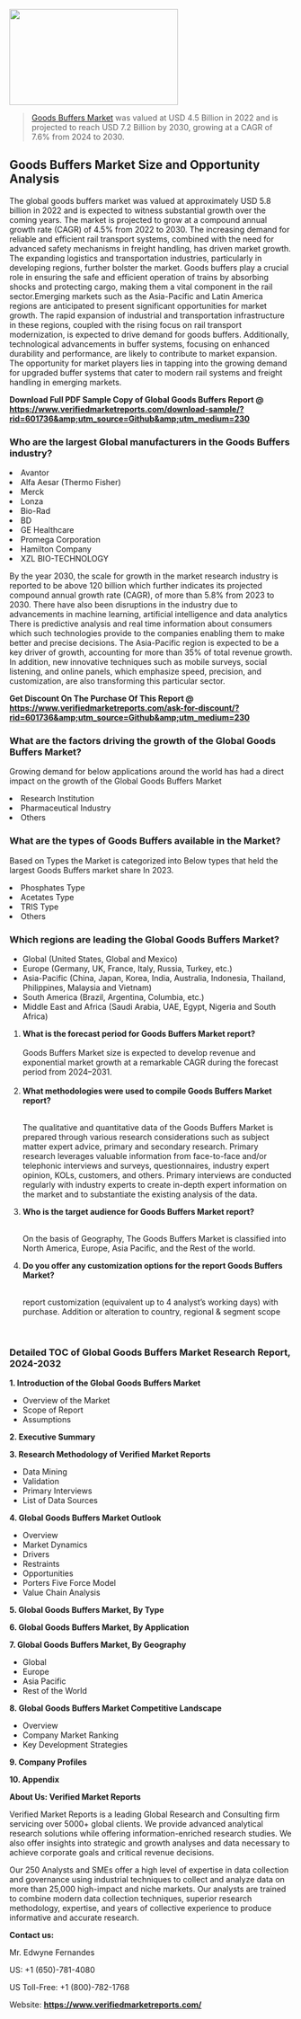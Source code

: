 <img src="https://ffe5etoiles.com/wp-content/uploads/2024/12/MST1-300x171.png" alt="" width="300" height="171" class="alignnone size-medium wp-image-20088" /><blockquote><p><p><a href="https://www.verifiedmarketreports.com/download-sample/?rid=601736&utm_source=Github&utm_medium=230" target="_blank">Goods Buffers Market</a> was valued at USD 4.5 Billion in 2022 and is projected to reach USD 7.2 Billion by 2030, growing at a CAGR of 7.6% from 2024 to 2030.</p></blockquote><p><h2>Goods Buffers Market Size and Opportunity Analysis</h2>The global goods buffers market was valued at approximately USD 5.8 billion in 2022 and is expected to witness substantial growth over the coming years. The market is projected to grow at a compound annual growth rate (CAGR) of 4.5% from 2022 to 2030. The increasing demand for reliable and efficient rail transport systems, combined with the need for advanced safety mechanisms in freight handling, has driven market growth. The expanding logistics and transportation industries, particularly in developing regions, further bolster the market. Goods buffers play a crucial role in ensuring the safe and efficient operation of trains by absorbing shocks and protecting cargo, making them a vital component in the rail sector.Emerging markets such as the Asia-Pacific and Latin America regions are anticipated to present significant opportunities for market growth. The rapid expansion of industrial and transportation infrastructure in these regions, coupled with the rising focus on rail transport modernization, is expected to drive demand for goods buffers. Additionally, technological advancements in buffer systems, focusing on enhanced durability and performance, are likely to contribute to market expansion. The opportunity for market players lies in tapping into the growing demand for upgraded buffer systems that cater to modern rail systems and freight handling in emerging markets.</p><p class=""><strong>Download Full PDF Sample Copy of Global Goods Buffers Report @ <a href="https://www.verifiedmarketreports.com/download-sample/?rid=601736&amp;utm_source=Github&amp;utm_medium=230" target="_blank">https://www.verifiedmarketreports.com/download-sample/?rid=601736&amp;utm_source=Github&amp;utm_medium=230</a></strong></p><h3 id="" class="">Who are the largest Global manufacturers in the Goods Buffers industry?</h3><p><li>Avantor</li><li> Alfa Aesar (Thermo Fisher)</li><li> Merck</li><li> Lonza</li><li> Bio-Rad</li><li> BD</li><li> GE Healthcare</li><li> Promega Corporation</li><li> Hamilton Company</li><li> XZL BIO-TECHNOLOGY</li></p><div class=""><div class="" dir="" data-message-author-role="" data-message-id="" data-message-model-slug=""><div class=""><div class=""><div class=""><div class="" dir="" data-message-author-role="" data-message-id="" data-message-model-slug=""><div class=""><div class=""><p>By the year 2030, the scale for growth in the market research industry is reported to be above 120 billion which further indicates its projected compound annual growth rate (CAGR), of more than 5.8% from 2023 to 2030. There have also been disruptions in the industry due to advancements in machine learning, artificial intelligence and data analytics There is predictive analysis and real time information about consumers which such technologies provide to the companies enabling them to make better and precise decisions. The Asia-Pacific region is expected to be a key driver of growth, accounting for more than 35% of total revenue growth. In addition, new innovative techniques such as mobile surveys, social listening, and online panels, which emphasize speed, precision, and customization, are also transforming this particular sector.</p><p><strong>Get Discount On The Purchase Of This Report @&nbsp; <a href="https://www.verifiedmarketreports.com/ask-for-discount/?rid=601736&amp;utm_source=Github&amp;utm_medium=230" target="_blank">https://www.verifiedmarketreports.com/ask-for-discount/?rid=601736&amp;utm_source=Github&amp;utm_medium=230</a></strong></p></div></div></div></div></div></div></div></div><h3 id="" class="">What are the factors driving the growth of the Global Goods Buffers Market?</h3><p id="" class="">Growing demand for below applications around the world has had a direct impact on the growth of the Global Goods Buffers Market</p><p id="" class=""><li>Research Institution</li><li> Pharmaceutical Industry</li><li> Others</li></p><h3 id="" class="">What are the types of Goods Buffers available in the Market?</h3><p id="" class="">Based on Types the Market is categorized into Below types that held the largest Goods Buffers market share In 2023.</p><p id="" class=""><li>Phosphates Type</li><li> Acetates Type</li><li> TRIS Type</li><li> Others</li></p><h3 id="" class="">Which regions are leading the Global Goods Buffers Market?</h3><ul><li>Global (United States, Global and Mexico)</li><li>Europe (Germany, UK, France, Italy, Russia, Turkey, etc.)</li><li>Asia-Pacific (China, Japan, Korea, India, Australia, Indonesia, Thailand, Philippines, Malaysia and Vietnam)</li><li>South America (Brazil, Argentina, Columbia, etc.)</li><li>Middle East and Africa (Saudi Arabia, UAE, Egypt, Nigeria and South Africa)</li></ul><p><ol><li><strong>What is the forecast period for Goods Buffers Market report?<br /></strong><br /><span data-sheets-root="1" data-sheets-value="{&quot;1&quot;:2,&quot;2&quot;:&quot;XXXX size is expected to develop revenue and exponential market growth at a remarkable CAGR during the forecast period from 2024&ndash;2030.&quot;}" data-sheets-userformat="{&quot;2&quot;:12674,&quot;4&quot;:{&quot;1&quot;:2,&quot;2&quot;:16776960},&quot;10&quot;:2,&quot;11&quot;:0,&quot;15&quot;:&quot;Arial&quot;,&quot;16&quot;:12}">Goods Buffers Market size is expected to develop revenue and exponential market growth at a remarkable CAGR during the forecast period from 2024&ndash;2031.</span><br /><br /></li><li><strong>What methodologies were used to compile Goods Buffers Market report?<br /><br /></strong><p>The qualitative and quantitative data of the&nbsp;Goods Buffers Market is prepared through various research considerations such as subject matter expert advice, primary and secondary research. Primary research leverages valuable information from face-to-face and/or telephonic interviews and surveys, questionnaires, industry expert opinion, KOLs, customers, and others. Primary interviews are conducted regularly with industry experts to create in-depth expert information on the market and to substantiate the existing analysis of the data.&nbsp;</p></li><li><strong>Who is the target audience for Goods Buffers Market report?<br /><br /></strong><p>On the basis of Geography, The&nbsp;Goods Buffers Market is classified into North America, Europe, Asia Pacific, and the Rest of the world.</p></li><li><strong>Do you offer any customization options for the report Goods Buffers Market?<br /><br /></strong><p>report customization (equivalent up to 4 analyst&rsquo;s working days) with purchase. Addition or alteration to country, regional &amp; segment scope</p><p>&nbsp;</p></li></ol></p><h3 id="" class="">Detailed TOC of Global Goods Buffers Market Research Report, 2024-2032</h3><p id="" class=""><strong>1. Introduction of the Global Goods Buffers Market</strong></p><ul><li>Overview of the Market</li><li>Scope of Report</li><li>Assumptions</li></ul><p id="" class=""><strong>2. Executive Summary</strong></p><p id="" class=""><strong>3. Research Methodology of&nbsp;Verified Market Reports</strong></p><ul><li>Data Mining</li><li>Validation</li><li>Primary Interviews</li><li>List of Data Sources</li></ul><p id="" class=""><strong>4. Global Goods Buffers Market Outlook</strong></p><ul><li>Overview</li><li>Market Dynamics</li><li>Drivers</li><li>Restraints</li><li>Opportunities</li><li>Porters Five Force Model</li><li>Value Chain Analysis</li></ul><p id="" class=""><strong>5. Global Goods Buffers Market, By&nbsp;Type</strong></p><p id="" class=""><strong>6. Global Goods Buffers Market, By Application</strong></p><p id="" class=""><strong>7. Global Goods Buffers Market, By Geography</strong></p><ul><li>Global</li><li>Europe</li><li>Asia Pacific</li><li>Rest of the World</li></ul><p id="" class=""><strong>8. Global Goods Buffers Market Competitive Landscape</strong></p><ul><li>Overview</li><li>Company Market Ranking</li><li>Key Development Strategies</li></ul><p id="" class=""><strong>9. Company Profiles</strong></p><p id="" class=""><strong>10. Appendix</strong></p><p id="" class=""><strong>About Us: Verified Market Reports</strong></p><p id="" class="">Verified Market Reports is a leading Global Research and Consulting firm servicing over 5000+ global clients. We provide advanced analytical research solutions while offering information-enriched research studies. We also offer insights into strategic and growth analyses and data necessary to achieve corporate goals and critical revenue decisions.</p><p id="" class="">Our 250 Analysts and SMEs offer a high level of expertise in data collection and governance using industrial techniques to collect and analyze data on more than 25,000 high-impact and niche markets. Our analysts are trained to combine modern data collection techniques, superior research methodology, expertise, and years of collective experience to produce informative and accurate research.</p><p id="" class=""><strong>Contact us:</strong></p><p id="" class="">Mr. Edwyne Fernandes</p><p id="" class="">US: +1 (650)-781-4080</p><p id="" class="">US Toll-Free: +1 (800)-782-1768</p><p id="" class="">Website: <a target="" data-test-app-aware-link=""><strong>https://www.verifiedmarketreports.com/</strong></a></p>

